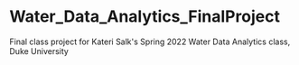# Water_Data_Analytics_FinalProject
Final class project for Kateri Salk's Spring 2022 Water Data Analytics class, Duke University
